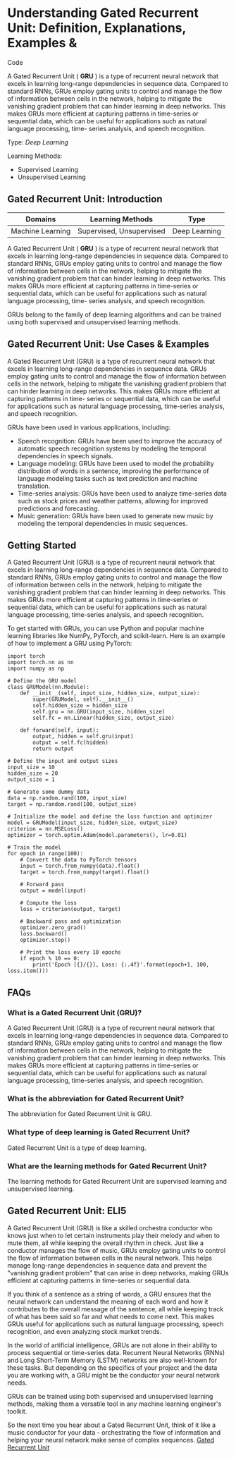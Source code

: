 # Understanding Gated Recurrent Unit: Definition, Explanations, Examples &
Code

A Gated Recurrent Unit ( **GRU** ) is a type of recurrent neural network that
excels in learning long-range dependencies in sequence data. Compared to
standard RNNs, GRUs employ gating units to control and manage the flow of
information between cells in the network, helping to mitigate the vanishing
gradient problem that can hinder learning in deep networks. This makes GRUs
more efficient at capturing patterns in time-series or sequential data, which
can be useful for applications such as natural language processing, time-
series analysis, and speech recognition.

Type: _Deep Learning_

Learning Methods:

  * Supervised Learning
  * Unsupervised Learning

## Gated Recurrent Unit: Introduction

Domains | Learning Methods | Type  
---|---|---  
Machine Learning | Supervised, Unsupervised | Deep Learning  
  
A Gated Recurrent Unit ( **GRU** ) is a type of recurrent neural network that
excels in learning long-range dependencies in sequence data. Compared to
standard RNNs, GRUs employ gating units to control and manage the flow of
information between cells in the network, helping to mitigate the vanishing
gradient problem that can hinder learning in deep networks. This makes GRUs
more efficient at capturing patterns in time-series or sequential data, which
can be useful for applications such as natural language processing, time-
series analysis, and speech recognition.

GRUs belong to the family of deep learning algorithms and can be trained using
both supervised and unsupervised learning methods.

## Gated Recurrent Unit: Use Cases & Examples

A Gated Recurrent Unit (GRU) is a type of recurrent neural network that excels
in learning long-range dependencies in sequence data. GRUs employ gating units
to control and manage the flow of information between cells in the network,
helping to mitigate the vanishing gradient problem that can hinder learning in
deep networks. This makes GRUs more efficient at capturing patterns in time-
series or sequential data, which can be useful for applications such as
natural language processing, time-series analysis, and speech recognition.

GRUs have been used in various applications, including:

  * Speech recognition: GRUs have been used to improve the accuracy of automatic speech recognition systems by modeling the temporal dependencies in speech signals.
  * Language modeling: GRUs have been used to model the probability distribution of words in a sentence, improving the performance of language modeling tasks such as text prediction and machine translation.
  * Time-series analysis: GRUs have been used to analyze time-series data such as stock prices and weather patterns, allowing for improved predictions and forecasting.
  * Music generation: GRUs have been used to generate new music by modeling the temporal dependencies in music sequences.

## Getting Started

A Gated Recurrent Unit (GRU) is a type of recurrent neural network that excels
in learning long-range dependencies in sequence data. Compared to standard
RNNs, GRUs employ gating units to control and manage the flow of information
between cells in the network, helping to mitigate the vanishing gradient
problem that can hinder learning in deep networks. This makes GRUs more
efficient at capturing patterns in time-series or sequential data, which can
be useful for applications such as natural language processing, time-series
analysis, and speech recognition.

To get started with GRUs, you can use Python and popular machine learning
libraries like NumPy, PyTorch, and scikit-learn. Here is an example of how to
implement a GRU using PyTorch:

    
    
    
    import torch
    import torch.nn as nn
    import numpy as np
    
    # Define the GRU model
    class GRUModel(nn.Module):
        def __init__(self, input_size, hidden_size, output_size):
            super(GRUModel, self).__init__()
            self.hidden_size = hidden_size
            self.gru = nn.GRU(input_size, hidden_size)
            self.fc = nn.Linear(hidden_size, output_size)
    
        def forward(self, input):
            output, hidden = self.gru(input)
            output = self.fc(hidden)
            return output
    
    # Define the input and output sizes
    input_size = 10
    hidden_size = 20
    output_size = 1
    
    # Generate some dummy data
    data = np.random.rand(100, input_size)
    target = np.random.rand(100, output_size)
    
    # Initialize the model and define the loss function and optimizer
    model = GRUModel(input_size, hidden_size, output_size)
    criterion = nn.MSELoss()
    optimizer = torch.optim.Adam(model.parameters(), lr=0.01)
    
    # Train the model
    for epoch in range(100):
        # Convert the data to PyTorch tensors
        input = torch.from_numpy(data).float()
        target = torch.from_numpy(target).float()
    
        # Forward pass
        output = model(input)
    
        # Compute the loss
        loss = criterion(output, target)
    
        # Backward pass and optimization
        optimizer.zero_grad()
        loss.backward()
        optimizer.step()
    
        # Print the loss every 10 epochs
        if epoch % 10 == 0:
            print('Epoch [{}/{}], Loss: {:.4f}'.format(epoch+1, 100, loss.item()))
    
    

## FAQs

### What is a Gated Recurrent Unit (GRU)?

A Gated Recurrent Unit (GRU) is a type of recurrent neural network that excels
in learning long-range dependencies in sequence data. Compared to standard
RNNs, GRUs employ gating units to control and manage the flow of information
between cells in the network, helping to mitigate the vanishing gradient
problem that can hinder learning in deep networks. This makes GRUs more
efficient at capturing patterns in time-series or sequential data, which can
be useful for applications such as natural language processing, time-series
analysis, and speech recognition.

### What is the abbreviation for Gated Recurrent Unit?

The abbreviation for Gated Recurrent Unit is GRU.

### What type of deep learning is Gated Recurrent Unit?

Gated Recurrent Unit is a type of deep learning.

### What are the learning methods for Gated Recurrent Unit?

The learning methods for Gated Recurrent Unit are supervised learning and
unsupervised learning.

## Gated Recurrent Unit: ELI5

A Gated Recurrent Unit (GRU) is like a skilled orchestra conductor who knows
just when to let certain instruments play their melody and when to mute them,
all while keeping the overall rhythm in check. Just like a conductor manages
the flow of music, GRUs employ gating units to control the flow of information
between cells in the neural network. This helps manage long-range dependencies
in sequence data and prevent the "vanishing gradient problem" that can arise
in deep networks, making GRUs efficient at capturing patterns in time-series
or sequential data.

If you think of a sentence as a string of words, a GRU ensures that the neural
network can understand the meaning of each word and how it contributes to the
overall message of the sentence, all while keeping track of what has been said
so far and what needs to come next. This makes GRUs useful for applications
such as natural language processing, speech recognition, and even analyzing
stock market trends.

In the world of artificial intelligence, GRUs are not alone in their ability
to process sequential or time-series data. Recurrent Neural Networks (RNNs)
and Long Short-Term Memory (LSTM) networks are also well-known for these
tasks. But depending on the specifics of your project and the data you are
working with, a GRU might be the conductor your neural network needs.

GRUs can be trained using both supervised and unsupervised learning methods,
making them a versatile tool in any machine learning engineer's toolkit.

So the next time you hear about a Gated Recurrent Unit, think of it like a
music conductor for your data - orchestrating the flow of information and
helping your neural network make sense of complex sequences.
[Gated Recurrent Unit](https://serp.ai/gated-recurrent-unit/)
